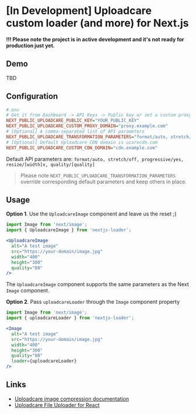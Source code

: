 # [In Development] Uploadcare custom loader (and more) for Next.js

**!!! Please note the project is in active development and it's not ready for production just yet.**

## Demo

TBD

## Configuration

```ini
#.env
# Get it from Dashboard -> API Keys -> Public key or set a custom proxy domain.
NEXT_PUBLIC_UPLOADCARE_PUBLIC_KEY="YOUR_PUBLIC_KEY"
NEXT_PUBLIC_UPLOADCARE_CUSTOM_PROXY_DOMAIN="proxy.example.com"
# [Optional] A comma-separated list of API parameters
NEXT_PUBLIC_UPLOADCARE_TRANSFORMATION_PARAMETERS="format/auto, stretch/off, progressive/yes"
# [Optional] Default Uploadcare CDN domain is ucarecdn.com
NEXT_PUBLIC_UPLOADCARE_CUSTOM_CDN_DOMAIN="cdn.example.com"
```

Default API parameters are:
`format/auto, stretch/off, progressive/yes, resize/[width]x, quality/[quality]`  
> Please note `NEXT_PUBLIC_UPLOADCARE_TRANSFORMATION_PARAMETERS` override corresponding default parameters and keep others in place.

## Usage

**Option 1**. Use the `UploadcareImage` component and leave us the reset ;)
```jsx
import Image from 'next/image';
import { UploadcareImage } from 'nextjs-loader';

<UploadcareImage
  alt="A test image"
  src="https://your-domain/image.jpg"
  width="400"
  height="300"
  quality="80"
/>
```
The `UploadcareImage` component supports the same parameters as the Next `Image` component.

**Option 2**. Pass `uploadcareLoader` through the `Image` component property
```jsx
import Image from 'next/image';
import { uploadcareLoader } from 'nextjs-loader';

<Image 
  alt="A test image"
  src="https://your-domain/image.jpg"
  width="400"
  height="300"
  quality="80"
  loader={uploadcareLoader}
/>
```

## Links

- [Uploadcare image compression documentation](https://uploadcare.com/docs/transformations/image/compression/)
- [Uploadcare File Uploader for React](https://github.com/uploadcare/react-widget)
